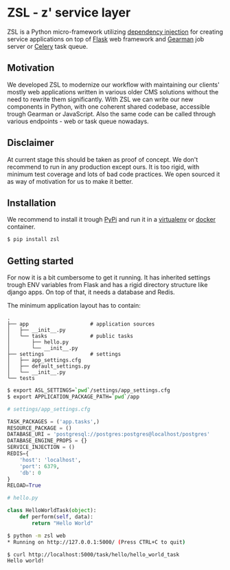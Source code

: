 # ZSL - z' service layer

ZSL is a Python micro-framework utilizing 
[dependency injection](https://en.wikipedia.org/wiki/Dependency_injection) 
for creating service applications on top of 
[Flask](http://flask.pocoo.org/docs/0.11/) web framework and 
[Gearman](http://gearman.org/) job server or 
[Celery](http://http://www.celeryproject.org/) task queue.

## Motivation

We developed ZSL to modernize our workflow with maintaining our clients' 
mostly web applications written in various older CMS solutions without the 
need to rewrite them significantly. With ZSL we can write our new components
in Python, with one coherent shared codebase, accessible trough Gearman or 
JavaScript. Also the same code can be called through various endpoints - web or
 task queue nowadays.
    
## Disclaimer

At current stage this should be taken as proof of concept. We don't recommend to 
run in any production except ours. It is too rigid, with minimum test coverage 
and lots of bad code practices. We open sourced it as way of motivation for us 
to make it better.

## Installation

We recommend to install it trough [PyPi](https://pypi.python.org/pypi) and run it in 
a [virtualenv](https://docs.python.org/3/library/venv.html) or 
[docker](https://docker.com) container.

```bash
$ pip install zsl
```

## Getting started

For now it is a bit cumbersome to get it running. It has inherited settings
trough ENV variables from Flask and has a rigid directory structure like django 
apps. On top of that, it needs a database and Redis.

The minimum application layout has to contain:
```
.
├── app                    # application sources 
│   ├── __init__.py
│   └── tasks              # public tasks
│       ├── hello.py
│       └── __init__.py
├── settings               # settings 
│   ├── app_settings.cfg 
│   ├── default_settings.py
│   └── __init__.py
└── tests 
```

```bash
$ export ASL_SETTINGS=`pwd`/settings/app_settings.cfg
$ export APPLICATION_PACKAGE_PATH=`pwd`/app
```

```python
# settings/app_settings.cfg

TASK_PACKAGES = ('app.tasks',)
RESOURCE_PACKAGE = ()
DATABASE_URI = 'postgresql://postgres:postgres@localhost/postgres'
DATABASE_ENGINE_PROPS = {}
SERVICE_INJECTION = ()
REDIS={
    'host': 'localhost',
    'port': 6379,
    'db': 0
}
RELOAD=True

```

```python
# hello.py

class HelloWorldTask(object):
    def perform(self, data):
        return "Hello World"
```

```bash
$ python -m zsl web
* Running on http://127.0.0.1:5000/ (Press CTRL+C to quit)

```

```bash
$ curl http://localhost:5000/task/hello/hello_world_task
Hello world!
```